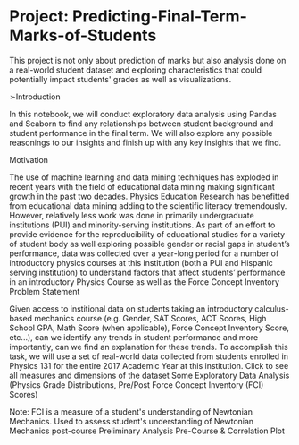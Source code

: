 # Project: Predicting-Final-Term-Marks-of-Students
 This project is not only about prediction of marks but also analysis done on a real-world student dataset and exploring characteristics that could potentially impact     students' grades as well as visualizations.
 
➢Introduction

In this notebook, we will conduct exploratory data analysis using Pandas and Seaborn to find any relationships between student background and student performance in the final term. We will also explore any possible reasonings to our insights and finish up with any key insights that we find.

Motivation

The use of machine learning and data mining techniques has exploded in recent years with the field of educational data mining making significant growth in the past two decades. Physics Education Research has benefitted from educational data mining adding to the scientific literacy tremendously. However, relatively less work was done in primarily undergraduate institutions (PUI) and minority-serving institutions. As part of an effort to provide evidence for the reproducibility of educational studies for a variety of student body as well exploring possible gender or racial gaps in student’s performance, data was collected over a year-long period for a number of introductory physics courses at this institution (both a PUI and Hispanic serving institution) to understand factors that affect students’ performance in an introductory Physics Course as well as the Force Concept Inventory
Problem Statement

Given access to institional data on students taking an introductory calculus-based mechanics course (e.g. Gender, SAT Scores, ACT Scores, High School GPA, Math Score (when applicable), Force Concept Inventory Score, etc...), can we identify any trends in student performance and more importantly, can we find an explanation for these trends. To accomplish this task, we will use a set of real-world data collected from students enrolled in Physics 131 for the entire 2017 Academic Year at this institution.
Click to see all measures and dimensions of the dataset
Some Exploratory Data Analysis (Physics Grade Distributions, Pre/Post Force Concept Inventory (FCI) Scores)

Note: FCI is a measure of a student's understanding of Newtonian Mechanics. Used to assess student's understanding of Newtonian Mechanics post-course
Preliminary Analysis Pre-Course & Correlation Plot

